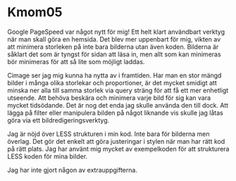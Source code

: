 Kmom05
===============================

Google PageSpeed var något nytt för mig! Ett helt klart användbart verktyg
när man skall göra en hemsida. Det blev mer uppenbart för mig, vikten av att
minimera storleken på inte bara bilderna utan även koden. Bilderna är såklart det
som är tyngst för sidan att läsa in, men allt som kan minimeras bör minimeras för
att så lite som möjligt laddas.

Cimage ser jag mig kunna ha nytta av i framtiden. Har man en stor mängd bilder
i många olika storlekar och proportioner, är det mycket smidigt att minska ner
alla till samma storlek via query sträng för att få ett mer enhetligt utseende.
Att behöva beskära och minimera varje bild för sig kan vara mycket tidsödande.
Det är nog det enda jag skulle använda den till dock. Att lägga på filter eller
manipulera bilden på något liknande vis skulle jag låtas göra via ett bildredigeringsverktyg.


Jag är nöjd över LESS strukturen i min kod. Inte bara för bilderna men överlag.
Det gör det enkelt att göra justeringar i stylen när man har rätt kod på rätt plats.
Jag har använt mig mycket av exempelkoden för att strukturera LESS koden för mina bilder.

Jag har inte gjort någon av extrauppgifterna. 
